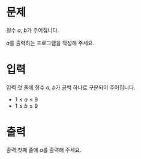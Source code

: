 # 문제

정수 $a$, $b$가 주어집니다.

$a % b$를 출력하는 프로그램을 작성해 주세요.

# 입력

입력 첫 줄에 정수 $a$, $b$가 공백 하나로 구분되어 주어집니다.

* $1 \le a \le 9$
* $1 \le b \le 9$

# 출력

출력 첫째 줄에 $a % b$를 출력해 주세요.

